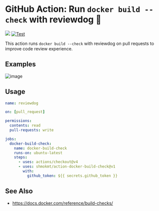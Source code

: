 # GitHub Action: Run `docker build --check` with reviewdog 🐶

[![](https://img.shields.io/github/license/shmokmt/action-docker-build-check)](./LICENSE)
[![Test](https://github.com/shmokmt/action-docker-build-check/actions/workflows/test.yml/badge.svg)](https://github.com/shmokmt/action-docker-build-check/actions/workflows/test.yml)

This action runs `docker build --check` with reviewdog on pull requests to improve code review experience.

## Examples

![image](https://github.com/user-attachments/assets/07d0fbac-72b5-4136-8649-b24176da580f)

## Usage

```yaml
name: reviewdog

on: [pull_request]

permissions:
  contents: read
  pull-requests: write

jobs:
  docker-build-check:
    name: docker-build-check
    runs-on: ubuntu-latest
    steps:
      - uses: actions/checkout@v4
      - uses: shmokmt/action-docker-build-check@v1
        with:
          github_token: ${{ secrets.github_token }}
```

## See Also
* https://docs.docker.com/reference/build-checks/
